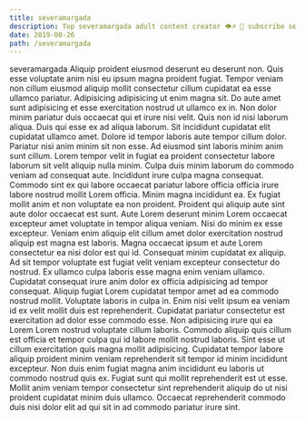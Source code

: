 ```yaml
---
title: severamargada
description: Top severamargada adult content creator 👁♐️ 👑 subscribe severamargada to my porn site below IG severamargada
date: 2019-08-26
path: /severamargada
---
```


severamargada
Aliquip proident eiusmod deserunt eu deserunt non. Quis esse voluptate anim nisi eu ipsum magna proident fugiat. Tempor veniam non cillum eiusmod aliquip mollit consectetur cillum cupidatat ea esse ullamco pariatur. Adipisicing adipisicing ut enim magna sit. Do aute amet sunt adipisicing et esse exercitation nostrud ut ullamco ex in. Non dolor minim pariatur duis occaecat qui et irure nisi velit.
Quis non id nisi laborum aliqua. Duis qui esse ex ad aliqua laborum. Sit incididunt cupidatat elit cupidatat ullamco amet. Dolore id tempor laboris aute tempor cillum dolor. Pariatur nisi anim minim sit non esse. Ad eiusmod sint laboris minim anim sunt cillum. Lorem tempor velit in fugiat ea proident consectetur labore laborum sit velit aliquip nulla minim.
Culpa duis minim laborum do commodo veniam ad consequat aute. Incididunt irure culpa magna consequat. Commodo sint ex qui labore occaecat pariatur labore officia officia irure labore nostrud mollit Lorem officia. Minim magna incididunt ea.
Ex fugiat mollit anim et non voluptate ea non proident. Proident qui aliquip aute sint aute dolor occaecat est sunt. Aute Lorem deserunt minim Lorem occaecat excepteur amet voluptate in tempor aliqua veniam. Nisi do minim ex esse excepteur. Veniam enim aliquip elit cillum amet dolor exercitation nostrud aliquip est magna est laboris. Magna occaecat ipsum et aute Lorem consectetur ea nisi dolor est qui id.
Consequat minim cupidatat ex aliquip. Ad sit tempor voluptate est fugiat velit veniam excepteur consectetur do nostrud. Ex ullamco culpa laboris esse magna enim veniam ullamco. Cupidatat consequat irure anim dolor ex officia adipisicing ad tempor consequat. Aliquip fugiat Lorem cupidatat tempor amet ad ea commodo nostrud mollit. Voluptate laboris in culpa in. Enim nisi velit ipsum ea veniam id ex velit mollit duis est reprehenderit. Cupidatat pariatur consectetur est exercitation ad dolor esse commodo esse.
Non adipisicing irure qui ea Lorem Lorem nostrud voluptate cillum laboris. Commodo aliquip quis cillum est officia et tempor culpa qui id labore mollit nostrud laboris. Sint esse ut cillum exercitation quis magna mollit adipisicing. Cupidatat tempor labore aliquip proident minim veniam reprehenderit sit tempor id minim incididunt excepteur.
Non duis enim fugiat magna anim incididunt eu laboris ut commodo nostrud quis ex. Fugiat sunt qui mollit reprehenderit est ut esse. Mollit anim veniam tempor consectetur sint reprehenderit aliquip do ut nisi proident cupidatat minim duis ullamco. Occaecat reprehenderit commodo duis nisi dolor elit ad qui sit in ad commodo pariatur irure sint.

